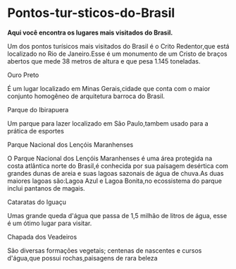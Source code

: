 # Pontos-tur-sticos-do-Brasil

**Aqui você encontra os lugares mais visitados do Brasil.**

Um dos pontos turísicos mais visitados do Brasil é o Crito Redentor,que está localizado no Rio de Janeiro.Esse é um monumento de um Cristo de braços abertos que mede 38 metros de altura e que pesa 1.145 toneladas.

Ouro Preto

É um lugar localizado em Minas Gerais,cidade que conta com o maior conjunto homogêneo de arquitetura barroca do Brasil.

Parque do Ibirapuera

Um parque para lazer localizado em São Paulo,tambem usado para a prática de esportes


Parque Nacional dos Lençóis Maranhenses

O Parque Nacional dos Lençóis Maranhenses é uma área protegida na costa atlântica norte do Brasil,é conhecida por sua paísagem desértica com grandes dunas de areia e suas lagoas sazonais de água de chuva.As duas maiores lagoas são:Lagoa Azul e Lagoa Bonita,no ecossistema do parque inclui pantanos de magais.


Cataratas do Iguaçu

Umas grande queda d'água que passa de 1,5 milhão de litros de água, esse é um ótimo lugar para visitar.


Chapada dos Veadeiros

São diversas formações vegetais; centenas de nascentes e cursos d'água,que possui rochas,paisagens de rara beleza 